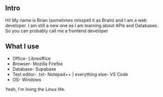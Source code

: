 ## Intro
Hi! My name is Brian (sometimes misspell it as Brain) and I am a web developer. I am still a new one as I am learning about APIs and Databases. So you can probably call me a frontend developer

## What I use
* Office- Libreoffice
* Browser- Mozilla Firefox
* Database- Supabase
* Text editor- .txt- Notepad++ | everything else- VS Code
* OS- Windows

Yeah, I'm living the Linux life.

<!---
Noxlobin/Noxlobin is a ✨ special ✨ repository because its `README.md` (this file) appears on your GitHub profile.
You can click the Preview link to take a look at your changes.
--->
